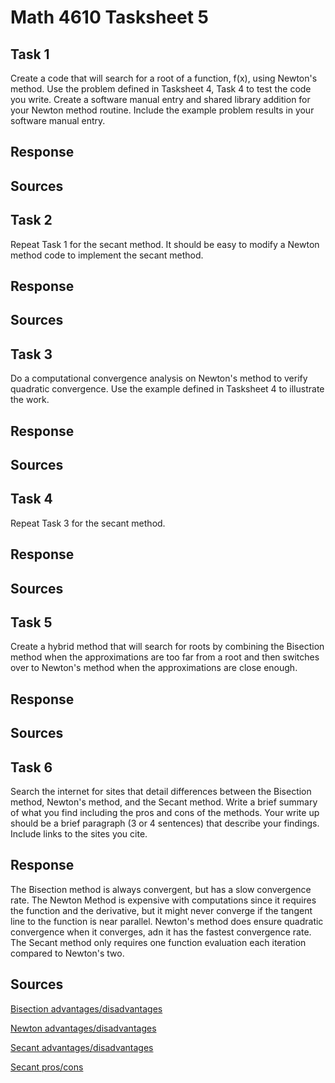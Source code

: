 # Math 4610 Tasksheet 5

## Task 1
Create a code that will search for a root of a function, 
f(x), using Newton's method. Use the problem defined in Tasksheet 4, Task 4 to test the code you write. Create a software manual entry and shared library addition for your Newton method routine. Include the example problem results in your software manual entry.
## Response

## Sources


## Task 2
Repeat Task 1 for the secant method. It should be easy to modify a Newton method code to implement the secant method.
## Response

## Sources


## Task 3
Do a computational convergence analysis on Newton's method to verify quadratic convergence. Use the example defined in Tasksheet 4 to illustrate the work.
## Response

## Sources


## Task 4
Repeat Task 3 for the secant method.
## Response

## Sources


## Task 5
Create a hybrid method that will search for roots by combining the Bisection method when the approximations are too far from a root and then switches over to Newton's method when the approximations are close enough.
## Response

## Sources


## Task 6
 Search the internet for sites that detail differences between the Bisection method, Newton's method, and the Secant method. Write a brief summary of what you find including the pros and cons of the methods. Your write up should be a brief paragraph (3 or 4 sentences) that describe your findings. Include links to the sites you cite.
## Response
The Bisection method is always convergent, but has a slow convergence rate. The Newton Method is expensive with computations since it requires the function and the derivative, but it might never converge if the tangent line to the function is near parallel. Newton's method does ensure quadratic convergence when it converges, adn it has the fastest convergence rate. The Secant method only requires one function evaluation each iteration compared to Newton's two.  
## Sources
[Bisection advantages/disadvantages](https://www.cbpbu.ac.in/userfiles/file/2020/STUDY_MAT/PHYSICS/NP%202.pdf)

[Newton advantages/disadvantages](http://epoch.uwaterloo.ca/syde312/open_methods/page3.htm)

[Secant advantages/disadvantages](http://studyhelpszone.blogspot.com/2009/07/advantages-and-disadvanteges-of-secant.html)

[Secant pros/cons](https://www.lehigh.edu/~ineng2/clipper/notes/secant.htm)


